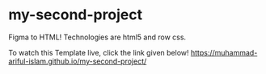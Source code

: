 # my-second-project
Figma to HTML! Technologies are html5 and row css.

To watch this Template live, click the link given below!
https://muhammad-ariful-islam.github.io/my-second-project/
